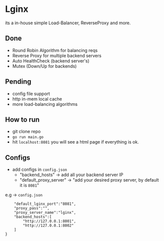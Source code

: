 # Lginx
its a in-house simple Load-Balancer, ReverseProxy and more.

## Done
 - Round Robin Algorithm for balancing reqs
 - Reverse Proxy for multiple backend servers
 - Auto HealthCheck (backend server's)
 - Mutex (Down/Up for backends)


## Pending
 - config file support
 - http in-mem local cache
 - more load-balancing algorithms





## How to run
 - git clone repo
 - `go run main.go`
 - hit `localhost:8081` you will see a html page if everything is ok.

## Configs
 - add configs in `config.json`
    - "backend_hosts"  -> add all your backend server IP
    - "default_proxy_server" -> "add your desired proxy server,
        by default it is `8081`"
    
e.g -> `config.json`
```{
	"default_lginx_port":"8081",
	"proxy_pass":"",
	"proxy_server_name":"lginx",
	"backend_hosts":[
		"http://127.0.0.1:8001",
		"http://127.0.0.1:8002"
	] 
}
     
     
